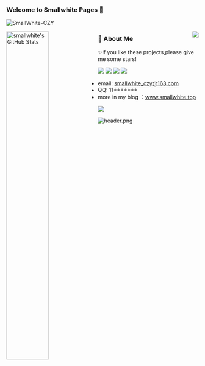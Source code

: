### Welcome to Smallwhite Pages 👋


![SmallWhite-CZY](https://count.getloli.com/get/@SmallWhite-CZY)




<img align="left" width="47%" src="https://github-readme-stats.vercel.app/api?username=SmallWhite-CZY&&show_icons=true&theme=default_repocard&line_height=27&v=5&count_private=true" alt="smallwhite's GitHub Stats" />
<img align="right" src="https://github-readme-stats.vercel.app/api/top-langs/?username=SmallWhite-CZY&theme=default_repocard&layout=compact&hide=glsl,python" />

### 🌱 About Me
✨if you like these projects,please give me some stars!
 
[![](https://img.shields.io/badge/OS-Arch%20Linux-33aadd?style=flat-square&logo=arch-linux&logoColor=ffffff)](https://www.archlinux.org/)
[![](https://img.shields.io/badge/iPhone-12-D5D4D4?style=flat-square&logo=apple&logoColor=FFFFFF)](https://www.apple.com/)
![](https://img.shields.io/badge/-python-007396?style=flat-square&logo=python&logoColor=ffffff)
![](https://img.shields.io/badge/-pytorch-FF8300?style=flat-square&logo=pytorch&logoColor=ffffff)

- email: smallwhite_czy@163.com
- QQ:    11*******
- more in my blog ：www.smallwhite.top

![](https://komarev.com/ghpvc/?Smallwhite-CZY&color=green)

![header.png](https://ossbao.oss-cn-qingdao.aliyuncs.com/github/header.png)



<!--
**SmallWhite-CZY/SmallWhite-CZY** is a ✨ _special_ ✨ repository because its `README.md` (this file) appears on your GitHub profile.

Here are some ideas to get you started:

- 🔭 I’m currently working on ...
- 🌱 I’m currently learning ...
- 👯 I’m looking to collaborate on ...
- 🤔 I’m looking for help with ...
- 💬 Ask me about ...
- 📫 How to reach me: ...
- 😄 Pronouns: ...
- ⚡ Fun fact: ...
-->
